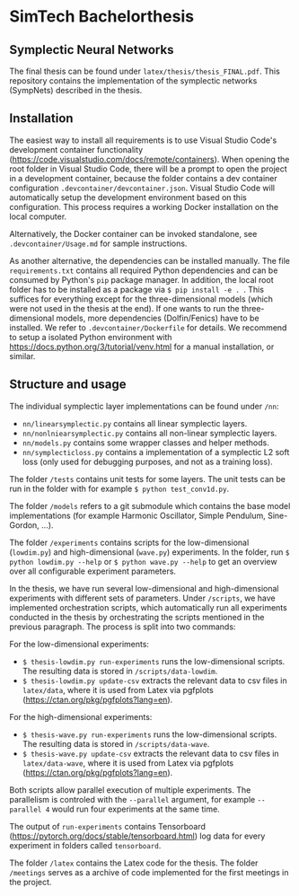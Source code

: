 # SimTech Bachelorthesis 
## Symplectic Neural Networks

The final thesis can be found under `latex/thesis/thesis_FINAL.pdf`.
This repository contains the implementation of the symplectic networks (SympNets)
described in the thesis.

## Installation

The easiest way to install all requirements is to use Visual Studio Code's
development container functionality (https://code.visualstudio.com/docs/remote/containers).
When opening the root folder in Visual Studio Code, there will be
a prompt to open the project in a development container, because the folder
contains a dev container configuration `.devcontainer/devcontainer.json`.
Visual Studio Code will automatically setup the development
environment based on this configuration. This process requires a working Docker 
installation on the local computer.

Alternatively, the Docker container can be invoked standalone, 
see `.devcontainer/Usage.md` for sample instructions.

As another alternative, the dependencies can be installed manually.
The file `requirements.txt` contains all required Python dependencies and can
be consumed by Python's `pip` package manager. In addition,
the local root folder has to be installed as a package via `$ pip install -e . `.
This suffices for everything except for the three-dimensional models 
(which were not used in the thesis at the end). 
If one wants to run the three-dimensional models, more dependencies (Dolfin/Fenics) 
have to be installed. We refer to `.devcontainer/Dockerfile` for details.
We recommend to setup a isolated Python environment with 
https://docs.python.org/3/tutorial/venv.html for a manual installation, or similar.

## Structure and usage
The individual symplectic layer implementations can be found under `/nn`:
- `nn/linearsymplectic.py` contains all linear symplectic layers.
- `nn/nonlniearsymplectic.py` contains all non-linear symplectic layers.
- `nn/models.py` contains some wrapper classes and helper methods.
- `nn/symplecticloss.py` contains a implementation of a symplectic L2 soft loss 
(only used for debugging purposes, and not as a training loss).

The folder `/tests` contains unit tests for some layers. The unit tests can be run
in the folder with for example `$ python test_conv1d.py`.

The folder `/models` refers to a git submodule which contains
the base model implementations (for example Harmonic Oscillator,
Simple Pendulum, Sine-Gordon, ...).

The folder `/experiments` contains scripts for the low-dimensional
(`lowdim.py`) and high-dimensional (`wave.py`) experiments. In the folder, run
`$ python lowdim.py --help` or `$ python wave.py --help` to get an overview
over all configurable experiment parameters.

In the thesis, we have run several low-dimensional and high-dimensional experiments
with different sets of parameters. Under `/scripts`, we have implemented
orchestration scripts, which automatically run all experiments conducted in
the thesis by orchestrating the scripts mentioned in the previous paragraph. 
The process is split into two commands:

For the low-dimensional experiments:
- `$ thesis-lowdim.py run-experiments` runs the low-dimensional scripts.
The resulting data is stored in `/scripts/data-lowdim`.
- `$ thesis-lowdim.py update-csv` extracts the relevant data to csv files
in `latex/data`, where it is used from Latex via pgfplots 
(https://ctan.org/pkg/pgfplots?lang=en).

For the high-dimensional experiments:
- `$ thesis-wave.py run-experiments` runs the low-dimensional scripts.
The resulting data is stored in `/scripts/data-wave`.
- `$ thesis-wave.py update-csv` extracts the relevant data to csv files
in `latex/data-wave`, where it is used from Latex via pgfplots 
(https://ctan.org/pkg/pgfplots?lang=en).

Both scripts allow parallel execution of multiple experiments.
The parallelism is controled with the `--parallel` argument, for example
`--parallel 4` would run four experiments at the same time.

The output of `run-experiments` contains Tensorboard 
(https://pytorch.org/docs/stable/tensorboard.html) log data for every
experiment in folders called `tensorboard`.

The folder `/latex` contains the Latex code for the thesis.
The folder `/meetings` serves as a archive of code implemented
for the first meetings in the project.